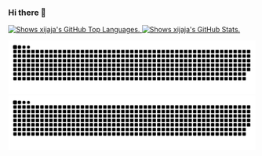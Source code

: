 ### Hi there 👋

<a href="https://github.com/xijaja">
  <picture>
  <source media="(prefers-color-scheme: dark)" srcset="https://github-readme-stats.vercel.app/api/top-langs/?username=xijaja&layout=compact&locale=en&hide_border=true&hide_title=true&theme=dark">
  <img alt="Shows xijaja's GitHub Top Languages." src="https://github-readme-stats.vercel.app/api/top-langs/?username=xijaja&layout=compact&locale=cn&hide_border=true&hide_title=true&theme=default" width="355" height="170">
</picture>
</a>
<a href="https://github.com/xijaja">
  <picture>
  <source media="(prefers-color-scheme: dark)" srcset="https://github-readme-stats.vercel.app/api?username=xijaja&hide=prs&count_private=true&show_icons=true&locale=en&hide_border=true&hide_title=true&rank_icon=github&theme=dark">
  <img alt="Shows xijaja's GitHub Stats." src="https://github-readme-stats.vercel.app/api?username=xijaja&hide=prs&count_private=true&show_icons=true&locale=cn&hide_border=true&hide_title=true&rank_icon=percentile&theme=default" width="460" height="170">
</picture>
</a>

![Snake animation light](https://raw.githubusercontent.com/xijaja/xijaja/output/github-contribution-grid-snake-light.svg#gh-light-mode-only)
![Snake animation dark](https://raw.githubusercontent.com/xijaja/xijaja/output/github-contribution-grid-snake-dark.svg#gh-dark-mode-only)

<!--
**xijaja/xijaja** is a ✨ _special_ ✨ repository because its `README.md` (this file) appears on your GitHub profile.

Here are some ideas to get you started:

- 🔭 I’m currently working on ...
- 🌱 I’m currently learning ...
- 👯 I’m looking to collaborate on ...
- 🤔 I’m looking for help with ...
- 💬 Ask me about ...
- 📫 How to reach me: ...
- 😄 Pronouns: ...
- ⚡ Fun fact: ...

参考：https://www.cnblogs.com/BNTang/articles/13629840.html
-->
